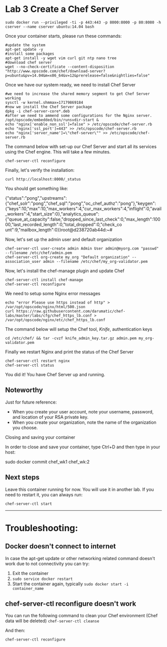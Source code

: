 
# Lab 3 Create a Chef Server

```
sudo docker run --privileged -ti -p 443:443 -p 8000:8000 -p 80:8080 -h cserver --name cserver ubuntu:14.04 bash 	
```

Once your container starts, please run these commands:

```
#update the system 
apt-get update -y 
#install some packages
apt-get install -y wget vim curl git ntp nano tree
#download chef server
wget --no-check-certificate --content-disposition "http://www.opscode.com/chef/download-server?p=ubuntu&pv=14.04&m=x86_64&v=12&prerelease=false&nightlies=false" 
```

Once we have our system ready, we need to install Chef Server

```
#we need to increase the shared memory segment to get Chef Server working
sysctl -w kernel.shmmax=17179869184
#now we install the Chef Server package
dpkg -i chef-server-core*.deb 
#after we need to ammend some configurations for the Nginx server.
/opt/opscode/embedded/bin/runsvdir-start &
echo "nginx['enable_non_ssl']=false" > /etc/opscode/chef-server.rb
echo "nginx['ssl_port']=443" >> /etc/opscode/chef-server.rb
echo "nginx['server_name']=\"chef-server\"" >> /etc/opscode/chef-server.rb
```

The command below with set-up our Chef Server and start all its services using the Chef engine. This will take a few minutes.
```
chef-server-ctl reconfigure
```


Finally, let's verify the installation:
```
curl http://localhost:8000/_status
```

You should get something like:

  {"status":"pong","upstreams":{"chef_solr":"pong","chef_sql":"pong","oc_chef_authz":"pong"},"keygen":      {"keys":10,"max":10,"max_workers":4,"cur_max_workers":4,"inflight":0,"avail_workers":4,"start_size":0},"analytics_queue":   {"queue_at_capacity":false,"dropped_since_last_check":0,"max_length":10000,"last_recorded_length":0,"total_dropped":0,"check_co   unt":9,"mailbox_length":0}}root@d238720ab44d:~# 



Now, let's set up the admin user and default organization
```
chef-server-ctl user-create admin Admin User admin@myorg.com "passwd"  --filename /etc/chef/admin.pem 
chef-server-ctl org-create my_org "Default organization" --association_user admin --filename /etc/chef/my_org-validator.pem 
```


Now, let's install the chef-manage plugin and update Chef  
```
chef-server-ctl install chef-manage 
chef-server-ctl reconfigure 
```

We need to setup some Nginx error messages 
```
echo "error Please use https instead of http" > /var/opt/opscode/nginx/html/500.json
curl https://raw.githubusercontent.com/darumatic/chef-labs/master/labs/cfg/chef_https_lb.conf > /var/opt/opscode/nginx/etc/chef_https_lb.conf 
```


The command below will setup the Chef tool, *Knife*, authentication keys
```
cd /etc/chef/ && tar -cvzf knife_admin_key.tar.gz admin.pem my_org-validator.pem 
```

Finally we restart Nginx and print the status of the Chef Server
```
chef-server-ctl restart nginx 
chef-server-ctl status 
```

You did it! You have Chef Server up and running.


## Noteworthy

Just for future reference:

* When you create your user account, note your username, password, and location of your RSA private key.
* When you create your organization, note the name of the organization you choose.

Closing and saving your container

In order to close and save your container, type Ctrl+D and then type in your host:

sudo docker commit chef_wk1 chef_wk:2 


## Next steps

Leave this container running for now. You will use it in another lab. If you need to restart it, you can always run: 

```chef-server-ctl start```


---


# Troubleshooting:

## Docker doesn't connect to internet
In case the apt-get update or other networking related command doesn't work due to not connectivity you can try:

1. Exit the container
2. ```sudo service docker restart```
3. Start the container again, typically ```sudo docker start -i container_name   ```

## chef-server-ctl reconfigure doesn't work

You can run the following command to clean your Chef environment (Chef data will be deleted)
```chef-server-ctl cleanse```

And then: 

```chef-server-ctl reconfigure```

